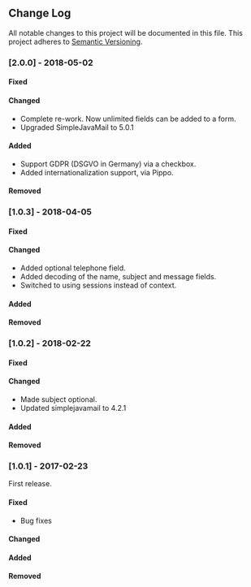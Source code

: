 ## Change Log
All notable changes to this project will be documented in this file.
This project adheres to [Semantic Versioning](http://semver.org/).

### [2.0.0] - 2018-05-02

#### Fixed

#### Changed
- Complete re-work. Now unlimited fields can be added to a form.
- Upgraded SimpleJavaMail to 5.0.1

#### Added
- Support GDPR (DSGVO in Germany) via a checkbox.
- Added internationalization support, via Pippo.

#### Removed

### [1.0.3] - 2018-04-05

#### Fixed

#### Changed
- Added optional telephone field.
- Added decoding of the name, subject and message fields.
- Switched to using sessions instead of context.

#### Added

#### Removed


### [1.0.2] - 2018-02-22

#### Fixed

#### Changed
- Made subject optional.
- Updated simplejavamail to 4.2.1
#### Added

#### Removed

### [1.0.1] - 2017-02-23
First release.

#### Fixed
- Bug fixes

#### Changed

#### Added

#### Removed
